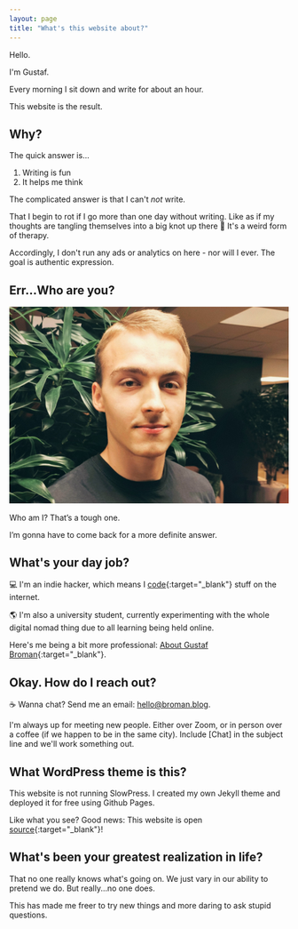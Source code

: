 ```yaml
---
layout: page
title: "What's this website about?"
---
```


Hello.

I'm Gustaf.

Every morning I sit down and write for about an hour.

This website is the result.

## Why?

The quick answer is...

1. Writing is fun
2. It helps me think

The complicated answer is that I can't _not_ write.

That I begin to rot if I go more than one day without writing. Like as if my thoughts are tangling themselves into a big knot up there 🧠 It's a weird form of therapy.

Accordingly, I don't run any ads or analytics on here - nor will I ever. The goal is authentic expression.

## Err...Who are you?

<img src="/assets/images/profile2.jpg" alt="Who am I? | Gustaf Broman" id="about-image" loading="lazy" />

Who am I? That’s a tough one.

I’m gonna have to come back for a more definite answer.

## What's your day job?

💻 I'm an indie hacker, which means I [code](https://github.com/gustafbroman){:target="_blank"} stuff on the internet.

🌎 I'm also a university student, currently experimenting with the whole digital nomad thing due to all learning being held online.

Here's me being a bit more professional: [About Gustaf Broman](https://gustafbroman.github.io){:target="_blank"}.

## Okay. How do I reach out?

☕️ Wanna chat? Send me an email: [hello@broman.blog](mailto:hello@broman.blog).

I'm always up for meeting new people. Either over Zoom, or in person over a coffee (if we happen to be in the same city). Include [Chat] in the subject line and we'll work something out.

## What WordPress theme is this?

This website is not running SlowPress. I created my own Jekyll theme and deployed it for free using Github Pages.

Like what you see? Good news: This website is open [source](https://github.com/gustafbroman/broman.blog){:target="_blank"}!

## What's been your greatest realization in life?

That no one really knows what's going on. We just vary in our ability to pretend we do. But really...no one does.

This has made me freer to try new things and more daring to ask stupid questions.
